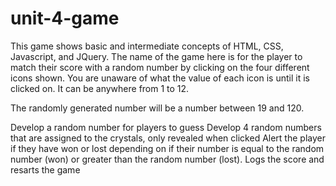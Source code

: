 # unit-4-game
This game shows basic and intermediate concepts of HTML, CSS, Javascript, and JQuery. The name of the game here is for the player to match their score with a random number by clicking on the four different icons shown. You are unaware of what the value of each icon is until it is clicked on. It can be anywhere from 1 to 12.

The randomly generated number will be a number between 19 and 120.

Develop a random number for players to guess
Develop 4 random numbers that are assigned to the crystals, only revealed when clicked
Alert the player if they have won or lost depending on if their number is equal to the random number (won) or greater than the random number (lost).
Logs the score and resarts the game
